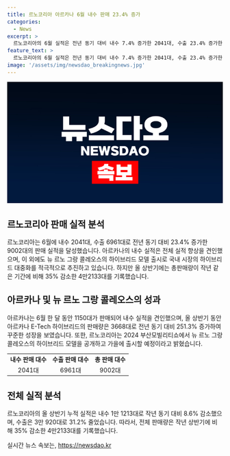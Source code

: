 ```yaml
---
title: 르노코리아 아르카나 6월 내수 판매 23.4% 증가
categories:
  - News
excerpt: >
  르노코리아의 6월 실적은 전년 동기 대비 내수 7.4% 증가한 2041대, 수출 23.4% 증가한 6961대로, 총 9002대를 기록했다. 아르카나가 내수 실적을 촉진하며, 르노코리아는 뉴 르노 그랑 콜레오스의 하이브리드 모델 출시로 국내 시장에 적극 나서고 있다. 특히 상반기 E-Tech 하이브리드의 251.3% 판매 증가로 하이브리드 대중화에 주력하고 있으며, 상반기 누적 판매는 전체적으로 전년 대비 감소했지만, 하이브리드 모델은 큰 폭으로 증가했다.
feature_text: >
  르노코리아의 6월 실적은 전년 동기 대비 내수 7.4% 증가한 2041대, 수출 23.4% 증가한 6961대로, 총 9002대를 기록했다. 아르카나가 내수 실적을 촉진하며, 르노코리아는 뉴 르노 그랑 콜레오스의 하이브리드 모델 출시로 국내 시장에 적극 나서고 있다. 특히 상반기 E-Tech 하이브리드의 251.3% 판매 증가로 하이브리드 대중화에 주력하고 있으며, 상반기 누적 판매는 전체적으로 전년 대비 감소했지만, 하이브리드 모델은 큰 폭으로 증가했다.
image: '/assets/img/newsdao_breakingnews.jpg'
---
```


<p><img src="/assets/img/newsdao_breakingnews.jpg" alt="cryptoinkorea 속보" /></p>

<h2 data-ke-size="size26">르노코리아 판매 실적 분석</h2>

<p data-ke-size="size16">르노코리아는 6월에 내수 2041대, 수출 6961대로 전년 동기 대비 23.4% 증가한 9002대의 판매 실적을 달성했습니다. 아르카나의 내수 실적은 전체 실적 향상을 견인했으며, 이 외에도 뉴 르노 그랑 콜레오스의 하이브리드 모델 출시로 국내 시장의 하이브리드 대중화를 적극적으로 추진하고 있습니다. 하지만 올 상반기에는 총판매량이 작년 같은 기간에 비해 35% 감소한 4만2133대를 기록했습니다.</p>

<h2 data-ke-size="size26">아르카나 및 뉴 르노 그랑 콜레오스의 성과</h2>

<p data-ke-size="size16">아르카나는 6월 한 달 동안 1150대가 판매되어 내수 실적을 견인했으며, 올 상반기 동안 아르카나 E-Tech 하이브리드의 판매량은 3668대로 전년 동기 대비 251.3% 증가하여 꾸준한 성장을 보였습니다. 또한, 르노코리아는 2024 부산모빌리티쇼에서 뉴 르노 그랑 콜레오스의 하이브리드 모델을 공개하고 가을에 출시할 예정이라고 밝혔습니다.</p>

<table>
  <tr>
    <td style="text-align: center; height: 17px;"><b>내수 판매 대수</b></td>
    <td style="text-align: center; height: 17px;"><b>수출 판매 대수</b></td>
    <td style="text-align: center; height: 17px;"><b>총 판매 대수</b></td>
  </tr>
  <tr>
    <td style="text-align: center; height: 17px;">2041대</td>
    <td style="text-align: center; height: 17px;">6961대</td>
    <td style="text-align: center; height: 17px;">9002대</td>
  </tr>
</table>

<h2 data-ke-size="size26">전체 실적 분석</h2>

<p data-ke-size="size16">르노코리아의 올 상반기 누적 실적은 내수 1만 1213대로 작년 동기 대비 8.6% 감소했으며, 수출은 3만 920대로 31.2% 줄었습니다. 따라서, 전체 판매량은 작년 상반기에 비해 35% 감소한 4만2133대를 기록했습니다.</p>
실시간 뉴스 속보는, <a href="https://newsdao.kr" rel="dofollow">https://newsdao.kr</a>


